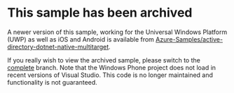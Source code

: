 # This sample has been archived

A newer version of this sample, working for the Universal Windows Platform (UWP) as well as iOS and Android is available from [Azure-Samples/active-directory-dotnet-native-multitarget](https://github.com/Azure-Samples/active-directory-dotnet-native-multitarget).

If you really wish to view the archived sample, please switch to the [complete](https://github.com/AzureADQuickStarts/NativeClient-WindowsPhone/tree/complete) branch. Note that the Windows Phone project does not load in recent versions of Visual Studio. This code is no longer maintained and functionality is not guaranteed.
